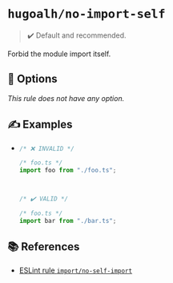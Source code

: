 # `hugoalh/no-import-self`

> ✔️ Default and recommended.

Forbid the module import itself.

## 🔧 Options

*This rule does not have any option.*

## ✍️ Examples

- ```ts
  /* ❌ INVALID */

  /* foo.ts */
  import foo from "./foo.ts";



  /* ✔️ VALID */

  /* foo.ts */
  import bar from "./bar.ts";
  ```

## 📚 References

- [ESLint rule `import/no-self-import`](https://github.com/import-js/eslint-plugin-import/blob/main/docs/rules/no-self-import.md)
